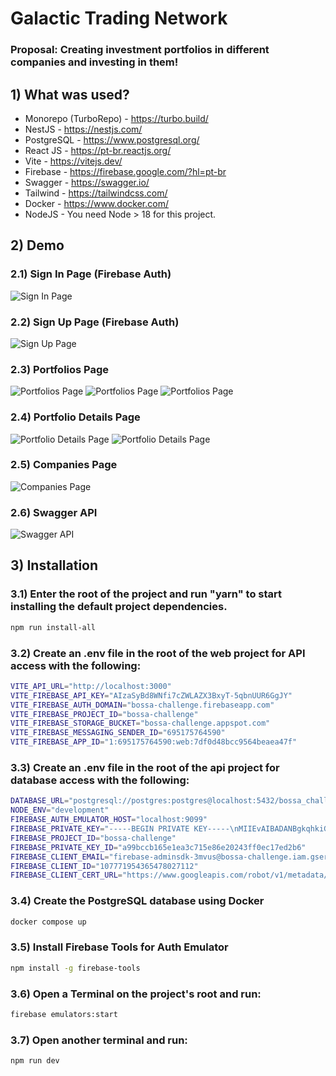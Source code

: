 # Galactic Trading Network

### Proposal: Creating investment portfolios in different companies and investing in them!

## 1) What was used?

- Monorepo (TurboRepo) - https://turbo.build/
- NestJS - https://nestjs.com/
- PostgreSQL - https://www.postgresql.org/
- React JS - https://pt-br.reactjs.org/
- Vite - https://vitejs.dev/
- Firebase - https://firebase.google.com/?hl=pt-br
- Swagger - https://swagger.io/
- Tailwind - https://tailwindcss.com/
- Docker - https://www.docker.com/
- NodeJS - You need Node > 18 for this project.

## 2) Demo

### 2.1) Sign In Page (Firebase Auth)

![Sign In Page](https://i.imgur.com/J4YrfUZ.png)

### 2.2) Sign Up Page (Firebase Auth)

![Sign Up Page](https://i.imgur.com/UmAwB9I.png)

### 2.3) Portfolios Page

![Portfolios Page](https://i.imgur.com/2XtHVjD.png)
![Portfolios Page](https://i.imgur.com/hThueBJ.png)
![Portfolios Page](https://i.imgur.com/Y5GhcFl.png)

### 2.4) Portfolio Details Page

![Portfolio Details Page](https://i.imgur.com/op0Cplu.png)
![Portfolio Details Page](https://i.imgur.com/LYKrpAU.png)

### 2.5) Companies Page

![Companies Page](https://i.imgur.com/lLN4Uno.png)

### 2.6) Swagger API

![Swagger API](https://i.imgur.com/ML3nTUB.png)

## 3) Installation

### 3.1) Enter the root of the project and run "yarn" to start installing the default project dependencies.

```sh
npm run install-all
```

### 3.2) Create an .env file  in the root of the web project for API access with the following:

```sh
VITE_API_URL="http://localhost:3000"
VITE_FIREBASE_API_KEY="AIzaSyBd8WNfi7cZWLAZX3BxyT-5qbnUUR6GgJY"
VITE_FIREBASE_AUTH_DOMAIN="bossa-challenge.firebaseapp.com"
VITE_FIREBASE_PROJECT_ID="bossa-challenge"
VITE_FIREBASE_STORAGE_BUCKET="bossa-challenge.appspot.com"
VITE_FIREBASE_MESSAGING_SENDER_ID="695175764590"
VITE_FIREBASE_APP_ID="1:695175764590:web:7df0d48bcc9564beaea47f"
```

### 3.3) Create an .env file in the root of the api project for database access with the following:

```sh
DATABASE_URL="postgresql://postgres:postgres@localhost:5432/bossa_challenge?schema=public"
NODE_ENV="development"
FIREBASE_AUTH_EMULATOR_HOST="localhost:9099"
FIREBASE_PRIVATE_KEY="-----BEGIN PRIVATE KEY-----\nMIIEvAIBADANBgkqhkiG9w0BAQEFAASCBKYwggSiAgEAAoIBAQClVhOF2tm9z6l3\nP7HWwXcF8PHNvMlAskk1deDsVuPxk0KK6ScmFznDvevGY997Ldx3n8rBo9c5FuEK\n4mNtSr38QgKxZCt8AvFrhAhwa0sgUlam/5GSEsgubg4KyY3htDLWezEnKJYa03Lo\nvJqPY+l3RGspEt5aNaytmS1ciUs71rPpBhc6h8CUiHJ0gj9BbB3g4Meo0fMoqkdb\ncFno8/884ZnZZgiZPTNiji9RmqO4nIqqqzsMB+l/kVTob8p+fhKiVYQ+H/N09v+d\nhi+PBMu5OSRogatazK4fQZRR5koXPwMYVFhdVJ0Dr4TtGOfeIL+CQBoEFUC1OOsI\nxdevDckzAgMBAAECggEACxFijYTeK6XcTIElOLZLGfOMXv9CzQPCVoOqyBd0UJEm\nP2H76Wxc77y7LP+K5SuSRShwwcVj3HdVdE2TEKy+tXApJFKLff89GxCZIgbEs4gK\nM0lg0ib+DexMdgNnwz1gDoSWVe6ScdRILnVQYXCeSd94zvnrjEgTOax14WpyxgbD\nXA6cDLLP3ZipGtWKzxLTWF+xJmW4qwms5/1uhekC+7yI52MhMnvCjwryWt9q9UEF\njiZn4Cgo4Y6M9LWpsKVXeru22k6QS1FNJK/e4dPdCvKf9pB23GBZCvPkSDmmLNLv\nUeIvjreBfTV3WK+JlWXGGQ/4Q31sztIIoYq1lwsV6QKBgQDTYmGw7xQjk9coaouu\nsiaHjLiLvsDzHscq4oWXFuGLD7KsH8u6CbLEs/1N2wWczKny1AEUGlIgr8Fgnhv5\nIYiDjtBBw/kV3F+XmrC6ECwBPcr1QI2aGvzpeT4KQL+QwtmrDyXv72eGzQrGpl1x\nC9hsPYJK0ScAsDcEWTMvIFnbCQKBgQDIO5pxwK3dQ2qh9M1NLP/LETwmb4FpVtLd\nCzSL3zf9dtyEhVi5WRdSIU4cztpR+MbKpzKT377OrFkXKPFxM1BAA76V497/zBnY\nQvY9MZWMPcWP0xgnGga2F3G5MGwXQi8CgJ4nzO3hyAe5eQxYAXBzx7fjFvCbDcd5\nYN2GrdfFWwKBgGUhOk+l8eKbhmJFpxIrFRfgkSH6XuFxpiO0P+lq/vjCx95lT9hv\nb2GAIv2ufV7o453TI7j0ZrpQm5mXyxZDnsYh+yybj32P8wPa9BXwSr1FTOZMvfIu\nWzVv1eid1YhyUCTwmFvUE5mAW1lyml3NJvuR6dXVfm1r4MZpzn0LYzHRAoGAFPvK\nD6m1jr6F6jsRWMkidVF1EEIXOcbTij6mXxIhd/qA2ZJv3dysSPsciIBU+Motawdi\nkYSdJmOBYp/zzX0nJ848ptCeiggFnVhHHdqYZX4DujLRESf1FBgY3uNoMHfLHWQF\nLv6W31ZrGNDKrl5YPonrh2zcAiPLh7jS/k4xkokCgYAgnxsYtuQTO8FSa6jgp4VC\niTgKP1/tMvVp5NOWWIMDW/m5PVED12fR6fIUZuI36dVn8JmbRdT9yrff4Tgi9wUe\nAgwInU1BVSAewLlAsyO6aA2afvQ1yXR806jpnBEXOl/oVZIfT5rzLWA/7lBC4d2x\n3y6uusJ4vQB5Fw8El95NnA==\n-----END PRIVATE KEY-----\n"
FIREBASE_PROJECT_ID="bossa-challenge"
FIREBASE_PRIVATE_KEY_ID="a99bccb165e1ea3c715e86e20243ff0ec17ed2b6"
FIREBASE_CLIENT_EMAIL="firebase-adminsdk-3mvus@bossa-challenge.iam.gserviceaccount.com"
FIREBASE_CLIENT_ID="107771954365478027112"
FIREBASE_CLIENT_CERT_URL="https://www.googleapis.com/robot/v1/metadata/x509/firebase-adminsdk-3mvus%40bossa-challenge.iam.gserviceaccount.com"
```

### 3.4) Create the PostgreSQL database using Docker
```sh
docker compose up
```
### 3.5) Install Firebase Tools for Auth Emulator
```sh
npm install -g firebase-tools
```

### 3.6) Open a Terminal on the project's root and run:
```sh
firebase emulators:start
```

### 3.7) Open another terminal and run:
```sh
npm run dev
```
